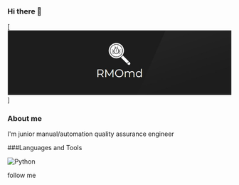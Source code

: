 ### Hi there 👋

[![Header](https://github.com/RMOmd/RMOmd/blob/main/assets/logo%2Bgit.jpg)]

### About me
I'm junior manual/automation quality assurance engineer

###Languages and Tools

![Python](https://img.shields.io/badge/-Python-green?style=for-the-badge&logo=python)

follow me
